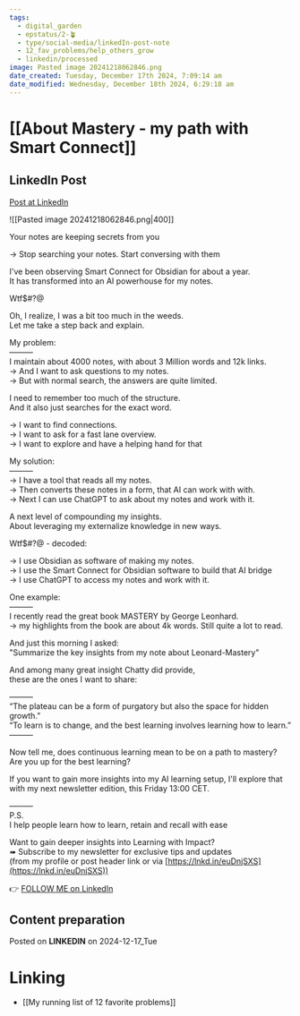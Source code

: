 ```yaml
---
tags:
  - digital_garden
  - epstatus/2-🪴
  - type/social-media/linkedIn-post-note
  - 12_fav_problems/help_others_grow
  - linkedin/processed
image: Pasted image 20241218062846.png
date_created: Tuesday, December 17th 2024, 7:09:14 am
date_modified: Wednesday, December 18th 2024, 6:29:18 am
---
```

# [[About Mastery - my path with Smart Connect]]
## LinkedIn Post
[Post at LinkedIn](https://www.linkedin.com/posts/sebastiankamilli_your-notes-are-keeping-secrets-from-you-activity-7274679943404437504-N5OY?utm_source=share&utm_medium=member_desktop)

![[Pasted image 20241218062846.png|400]]

Your notes are keeping secrets from you  
  
→ Stop searching your notes. Start conversing with them  
  
I've been observing Smart Connect for Obsidian for about a year.  
It has transformed into an AI powerhouse for my notes.  
  
Wtf$#?@  
  
Oh, I realize, I was a bit too much in the weeds.  
Let me take a step back and explain.  
  
My problem:  
———  
I maintain about 4000 notes, with about 3 Million words and 12k links.  
→ And I want to ask questions to my notes.  
→ But with normal search, the answers are quite limited.  
  
I need to remember too much of the structure.  
And it also just searches for the exact word.  
  
→ I want to find connections.  
→ I want to ask for a fast lane overview.  
→ I want to explore and have a helping hand for that  

My solution:  
———  
→ I have a tool that reads all my notes.  
→ Then converts these notes in a form, that AI can work with with.  
→ Next I can use ChatGPT to ask about my notes and work with it.  
  
A next level of compounding my insights.  
About leveraging my externalize knowledge in new ways.  
  
Wtf$#?@ - decoded:  
  
→ I use Obsidian as software of making my notes.  
→ I use the Smart Connect for Obsidian software to build that AI bridge  
→ I use ChatGPT to access my notes and work with it.  
  
One example:  
———  
I recently read the great book MASTERY by George Leonhard.  
→ my highlights from the book are about 4k words. Still quite a lot to read.  
  
And just this morning I asked:  
"Summarize the key insights from my note about Leonard-Mastery"  
  
And among many great insight Chatty did provide,  
these are the ones I want to share:  
  
———  
“The plateau can be a form of purgatory but also the space for hidden growth.”  
“To learn is to change, and the best learning involves learning how to learn.”  
———  
  
Now tell me, does continuous learning mean to be on a path to mastery?  
Are you up for the best learning?  
  
If you want to gain more insights into my AI learning setup, I'll explore that with my next newsletter edition, this Friday 13:00 CET.  
  
———  
P.S.  
I help people learn how to learn, retain and recall with ease  
  
Want to gain deeper insights into Learning with Impact?  
➠ Subscribe to my newsletter for exclusive tips and updates  
(from my profile or post header link or via [https://lnkd.in/euDnjSXS](https://lnkd.in/euDnjSXS))

👉 [FOLLOW ME on LinkedIn](https://www.linkedin.com/comm/mynetwork/discovery-see-all?usecase=PEOPLE_FOLLOWS&followMember=sebastiankamilli)

## Content preparation

Posted on **LINKEDIN** on 2024-12-17_Tue
# Linking
+ [[My running list of 12 favorite problems]]